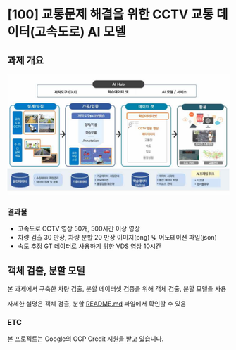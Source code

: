 # [100] 교통문제 해결을 위한 CCTV 교통 데이터(고속도로) AI 모델

## 과제 개요


![과제개요흐름도](./images/과제개요흐름도.PNG)

### 결과물

* 고속도로 CCTV 영상 50개, 500시간 이상 영상
* 차량 검출 30 만장, 차량 분할 20 만장 이미지(png) 및 어노테이션 파일(json)
* 속도 추정 GT 데이터로 사용하기 위한 VDS 영상 10시간

## 객체 검출, 분할 모델

본 과제에서 구축한 차량 검출, 분할 데이터셋 검증을 위해 객체 검출, 분할 모델을 사용

자세한 설명은 객체 검출, 분할 [README.md](https://github.com/swhan0329/KETI_NIA2/blob/master/detectron2_keti/README.md) 파일에서 확인할 수 있음

### ETC

본 프로젝트는 Google의 GCP Credit 지원을 받고 있습니다.
